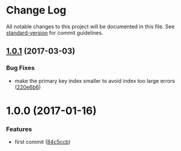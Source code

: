 # Change Log

All notable changes to this project will be documented in this file. See [standard-version](https://github.com/conventional-changelog/standard-version) for commit guidelines.

<a name="1.0.1"></a>
## [1.0.1](https://github.com/joakimbeng/immigration-mysql/compare/v1.0.0...v1.0.1) (2017-03-03)


### Bug Fixes

* make the primary key index smaller to avoid index too large errors ([220e6b6](https://github.com/joakimbeng/immigration-mysql/commit/220e6b6))



<a name="1.0.0"></a>
# 1.0.0 (2017-01-16)


### Features

* first commit ([84c5ccb](https://github.com/joakimbeng/immigration-mysql/commit/84c5ccb))
